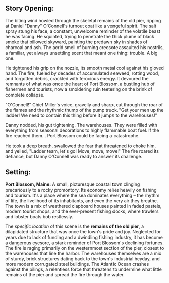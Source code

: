 ## Story Opening:

The biting wind howled through the skeletal remains of the old pier, ripping at Daniel "Danny" O'Connell's turnout coat like a vengeful spirit. The salt spray stung his face, a constant, unwelcome reminder of the volatile beast he was facing. He squinted, trying to penetrate the thick plume of black smoke that billowed skyward, painting the predawn sky in shades of charcoal and ash. The acrid smell of burning creosote assaulted his nostrils, a familiar, yet always unsettling scent that meant one thing: trouble. A big one.

He tightened his grip on the nozzle, its smooth metal cool against his gloved hand. The fire, fueled by decades of accumulated seaweed, rotting wood, and forgotten debris, crackled with ferocious energy. It devoured the remnants of what was once the heart of Port Blossom, a bustling hub of fishermen and tourists, now a smoldering ruin teetering on the brink of complete collapse.

"O'Connell!" Chief Miller's voice, gravelly and sharp, cut through the roar of the flames and the rhythmic thump of the pump truck. "Get your men up the ladder! We need to contain this thing before it jumps to the warehouses!"

Danny nodded, his gut tightening. The warehouses. They were filled with everything from seasonal decorations to highly flammable boat fuel. If the fire reached them… Port Blossom could be facing a catastrophe.

He took a deep breath, swallowed the fear that threatened to choke him, and yelled, "Ladder team, let's go! Move, move, move!" The fire roared its defiance, but Danny O'Connell was ready to answer its challenge.
## Setting:

**Port Blossom, Maine:** A small, picturesque coastal town clinging precariously to a rocky promontory. Its economy relies heavily on fishing and tourism. It's a place where the sea dominates everything – the rhythm of life, the livelihood of its inhabitants, and even the very air they breathe. The town is a mix of weathered clapboard houses painted in faded pastels, modern tourist shops, and the ever-present fishing docks, where trawlers and lobster boats bob restlessly.

The *specific location* of this scene is the **remains of the old pier**, a dilapidated structure that was once the town's pride and joy. Neglected for years due to lack of funding and a dwindling fishing industry, it has become a dangerous eyesore, a stark reminder of Port Blossom's declining fortunes. The fire is raging primarily on the westernmost section of the pier, closest to the warehouses that line the harbor. The warehouses themselves are a mix of sturdy, brick structures dating back to the town's industrial heyday, and more modern corrugated steel buildings. The Atlantic Ocean crashes against the pilings, a relentless force that threatens to undermine what little remains of the pier and spread the fire through the water.
